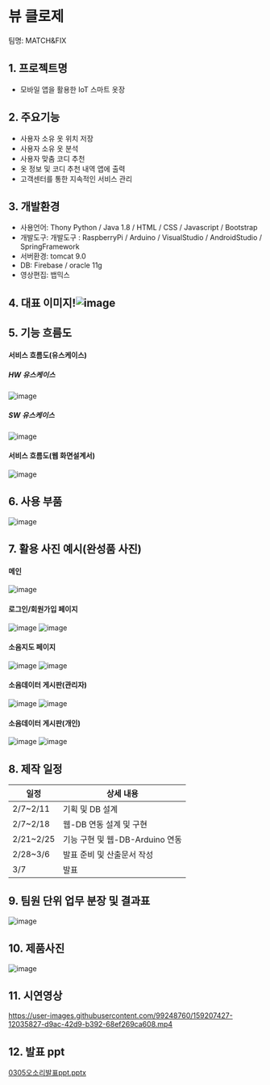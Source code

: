 # 뷰 클로제
팀명: MATCH&FIX

## 1. 프로젝트명
* 모바일 앱을 활용한 IoT 스마트 옷장

## 2. 주요기능
* 사용자 소유 옷 위치 저장
* 사용자 소유 옷 분석
* 사용자 맞춤 코디 추천
* 옷 정보 및 코디 추천 내역 앱에 출력
* 고객센터를 통한 지속적인 서비스 관리

## 3. 개발환경
* 사용언어: Thony Python /  Java 1.8 / HTML / CSS / Javascript  /  Bootstrap
* 개발도구: 개발도구 : RaspberryPi  /  Arduino  /  VisualStudio  /  AndroidStudio  / SpringFramework
* 서버환경: tomcat 9.0
* DB: Firebase  /  oracle 11g
* 영상편집: 뱁믹스

## 4. 대표 이미지!![image](https://user-images.githubusercontent.com/99248886/166611412-9fc116d1-6efe-40ea-acc6-2ddd7b4f26e7.png)


## 5. 기능 흐름도
#### 서비스 흐름도(유스케이스)
##### HW 유스케이스
![image](https://user-images.githubusercontent.com/99248886/166611574-69249b6f-f306-436d-ad36-d20fee316220.png)
##### SW 유스케이스
![image](https://user-images.githubusercontent.com/99248886/166611717-6a761c62-393f-444b-9945-34d5533b50dc.png)
#### 서비스 흐름도(웹 화면설계서)
![image](https://user-images.githubusercontent.com/99248886/166611795-b01ddc4f-8236-4955-ae77-be4b576025d7.png)

## 6. 사용 부품
![image](https://user-images.githubusercontent.com/99248886/166611886-43097eeb-192d-4c46-9217-95904bfa3457.png)


## 7. 활용 사진 예시(완성품 사진)
#### 메인
![image](https://user-images.githubusercontent.com/99248760/158153419-2043bf94-43f9-4426-9446-9f55d99b7c23.png)

#### 로그인/회원가입 페이지
![image](https://user-images.githubusercontent.com/99248760/158153474-991af20a-fb8a-4853-816c-c5fd5efb9342.png)
![image](https://user-images.githubusercontent.com/99248760/158153523-a330804a-6e95-4c61-bbd6-3e2b1dbd1249.png)

#### 소음지도 페이지
![image](https://user-images.githubusercontent.com/99248760/158153549-ce877376-600b-4de1-b3b0-67794a2bc2d1.png)
![image](https://user-images.githubusercontent.com/99248760/158153602-128d8bdb-409e-4643-a504-34517be4527a.png)

#### 소음데이터 게시판(관리자)
![image](https://user-images.githubusercontent.com/99248760/158153627-3dac3cb6-a4b3-4263-929d-a618faabae07.png)
![image](https://user-images.githubusercontent.com/99248760/158153674-bee2a3e3-3955-4c5e-9d12-fb53484a3aea.png)

#### 소음데이터 게시판(개인)
![image](https://user-images.githubusercontent.com/99248760/158153723-44378592-5d18-43e7-815d-7cdcbfe441e1.png)
![image](https://user-images.githubusercontent.com/99248760/158153765-040d69a8-2d0f-419c-8666-4217939dcfe5.png)

## 8. 제작 일정
일정|상세 내용
----|-----------------|
2/7~2/11|기획 및 DB 설계|
2/7~2/18|웹-DB 연동 설계 및 구현|
2/21~2/25|기능 구현 및 웹-DB-Arduino 연동|
2/28~3/6|발표 준비 및 산출문서 작성|
3/7|발표|

## 9. 팀원 단위 업무 분장 및 결과표
![image](https://user-images.githubusercontent.com/99248760/158153880-05fdd7bd-1069-4d38-9514-17c9cc954e5c.png)

## 10. 제품사진
![image](https://user-images.githubusercontent.com/99248760/159208585-f87b0656-4430-437f-b7fc-a630ce892b44.png)


## 11. 시연영상
https://user-images.githubusercontent.com/99248760/159207427-12035827-d9ac-42d9-b392-68ef269ca608.mp4



## 12. 발표 ppt
[0305오소리발표ppt.pptx](https://github.com/2022-SMHRD-KDT-IoT-1/ohsound/files/8313223/0305.ppt.pptx)

